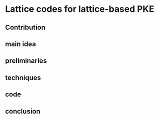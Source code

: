 # Lattice codes for lattice-based PKE
## Contribution
## main idea
## preliminaries
## techniques
## code
## conclusion
